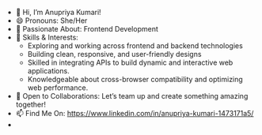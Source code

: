 - 👋 Hi, I’m Anupriya Kumari!
- 😄 Pronouns: She/Her
- 👀 Passionate About: Frontend Development
- 🌱 Skills & Interests:
   - Exploring and working across frontend and backend technologies
   - Building clean, responsive, and user-friendly designs
   - Skilled in integrating APIs to build dynamic and interactive web applications.
   - Knowledgeable about cross-browser compatibility and optimizing web performance.
- 💞️ Open to Collaborations: Let’s team up and create something amazing together!
- 📫 Find Me On: https://www.linkedin.com/in/anupriya-kumari-1473171a5/
- 



<!---
Anupriyakumarii/Anupriyakumarii is a ✨ special ✨ repository because its `README.md` (this file) appears on your GitHub profile.
You can click the Preview link to take a look at your changes.
--->
